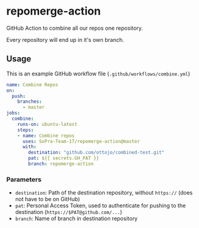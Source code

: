 # repomerge-action
GitHub Action to combine all our repos one repository.

Every repository will end up in it's own branch.

## Usage
This is an example GitHub workflow file (`.github/workflows/combine.yml`)
```yml
name: Combine Repos
on: 
  push:
    branches:
      - master
jobs:
  combine:
    runs-on: ubuntu-latest
    steps:
    - name: Combine repos
      uses: SoPra-Team-17/repomerge-action@master
      with:
        destination: "github.com/ottojo/combined-test.git"
        pat: ${{ secrets.GH_PAT }}
        branch: repomerge-action
```
### Parameters
* `destination`: Path of the destination repository, without `https://` (does not have to be on GitHub)
* `pat`: Personal Access Token, used to authenticate for pushing to the destination (`https://$PAT@github.com/...`)
* `branch`: Name of branch in destination repository
